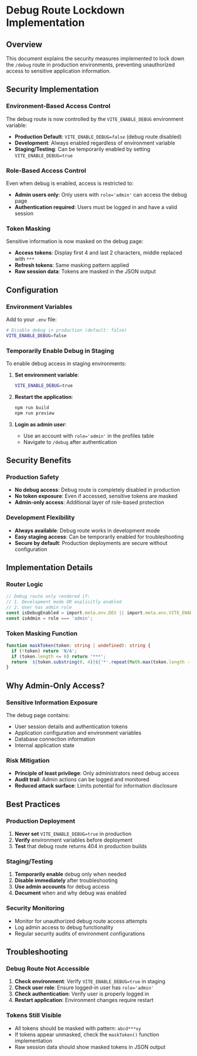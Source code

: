 # Debug Route Lockdown Implementation

## Overview

This document explains the security measures implemented to lock down the `/debug` route in production environments, preventing unauthorized access to sensitive application information.

## Security Implementation

### Environment-Based Access Control

The debug route is now controlled by the `VITE_ENABLE_DEBUG` environment variable:

- **Production Default**: `VITE_ENABLE_DEBUG=false` (debug route disabled)
- **Development**: Always enabled regardless of environment variable
- **Staging/Testing**: Can be temporarily enabled by setting `VITE_ENABLE_DEBUG=true`

### Role-Based Access Control

Even when debug is enabled, access is restricted to:

- **Admin users only**: Only users with `role='admin'` can access the debug page
- **Authentication required**: Users must be logged in and have a valid session

### Token Masking

Sensitive information is now masked on the debug page:

- **Access tokens**: Display first 4 and last 2 characters, middle replaced with `***`
- **Refresh tokens**: Same masking pattern applied
- **Raw session data**: Tokens are masked in the JSON output

## Configuration

### Environment Variables

Add to your `.env` file:

```bash
# Disable debug in production (default: false)
VITE_ENABLE_DEBUG=false
```

### Temporarily Enable Debug in Staging

To enable debug access in staging environments:

1. **Set environment variable**:

   ```bash
   VITE_ENABLE_DEBUG=true
   ```

2. **Restart the application**:

   ```bash
   npm run build
   npm run preview
   ```

3. **Login as admin user**:
   - Use an account with `role='admin'` in the profiles table
   - Navigate to `/debug` after authentication

## Security Benefits

### Production Safety

- **No debug access**: Debug route is completely disabled in production
- **No token exposure**: Even if accessed, sensitive tokens are masked
- **Admin-only access**: Additional layer of role-based protection

### Development Flexibility

- **Always available**: Debug route works in development mode
- **Easy staging access**: Can be temporarily enabled for troubleshooting
- **Secure by default**: Production deployments are secure without configuration

## Implementation Details

### Router Logic

```typescript
// Debug route only rendered if:
// 1. Development mode OR explicitly enabled
// 2. User has admin role
const isDebugEnabled = import.meta.env.DEV || import.meta.env.VITE_ENABLE_DEBUG === 'true';
const isAdmin = role === 'admin';
```

### Token Masking Function

```typescript
function maskToken(token: string | undefined): string {
  if (!token) return 'N/A';
  if (token.length <= 6) return '***';
  return `${token.substring(0, 4)}${'*'.repeat(Math.max(token.length - 6, 3))}${token.substring(token.length - 2)}`;
}
```

## Why Admin-Only Access?

### Sensitive Information Exposure

The debug page contains:

- User session details and authentication tokens
- Application configuration and environment variables
- Database connection information
- Internal application state

### Risk Mitigation

- **Principle of least privilege**: Only administrators need debug access
- **Audit trail**: Admin actions can be logged and monitored
- **Reduced attack surface**: Limits potential for information disclosure

## Best Practices

### Production Deployment

1. **Never set** `VITE_ENABLE_DEBUG=true` in production
2. **Verify** environment variables before deployment
3. **Test** that debug route returns 404 in production builds

### Staging/Testing

1. **Temporarily enable** debug only when needed
2. **Disable immediately** after troubleshooting
3. **Use admin accounts** for debug access
4. **Document** when and why debug was enabled

### Security Monitoring

- Monitor for unauthorized debug route access attempts
- Log admin access to debug functionality
- Regular security audits of environment configurations

## Troubleshooting

### Debug Route Not Accessible

1. **Check environment**: Verify `VITE_ENABLE_DEBUG=true` in staging
2. **Check user role**: Ensure logged-in user has `role='admin'`
3. **Check authentication**: Verify user is properly logged in
4. **Restart application**: Environment changes require restart

### Tokens Still Visible

- All tokens should be masked with pattern: `abcd***xy`
- If tokens appear unmasked, check the `maskToken()` function implementation
- Raw session data should show masked tokens in JSON output
